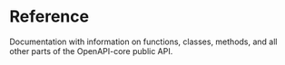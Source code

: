 # Reference

Documentation with information on functions, classes, methods, and all other parts of the OpenAPI-core public API.
